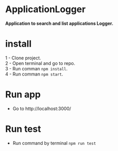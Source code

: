 # ApplicationLogger
**Application to search and list applications Logger.**

# install
1 - Clone project.<br>
2 - Open terminal and go to repo.<br>
3 - Run comman `npm install`.<br>
4 - Run comman `npm start`.<br>

# Run app
- Go to <a>http://localhost:3000/</a>

# Run test
- Run command by terminal `npm run test`
